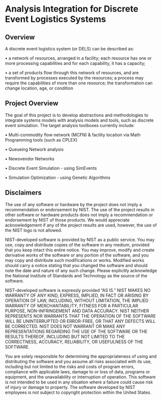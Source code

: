 # Analysis Integration for Discrete Event Logistics Systems

## Overview
A discrete event logistics system (or DELS) can be described as:

•	a network of resources, arranged in a facility; each resource has one or more processing capabilities and for each capability, it has a capacity; 

•	a set of products flow through this network of resources, and are transformed by processes executed by the resources; a process may require the capabilities of more than one resource; the transformation can change location, age, or condition

## Project Overview
The goal of this project is to develop abstractions and methodologies to integrate systems models with analysis models and tools, such as discrete event simulation. The target analysis toolboxes currently include:

•	Multi-commodity flow network (MCFN) & facility location via Math Programming tools (such as CPLEX)

•	Queueing Network analysis

•	Newsvendor Networks

•	Discrete Event Simulation - using SimEvents

•	Simulation Optimization - using Genetic Algorithms


## Disclaimers

The use of any software or hardware by the project does not imply a recommendation or endorsement by NIST. The use of the project results in other software or hardware products does not imply a recommendation or endorsement by NIST of those products. We would appreciate acknowledgement if any of the project results are used, however, the use of the NIST logo is not allowed.

NIST-developed software is provided by NIST as a public service. You may use, copy and distribute copies of the software in any medium, provided that you keep intact this entire notice. You may improve, modify and create derivative works of the software or any portion of the software, and you may copy and distribute such modifications or works. Modified works should carry a notice stating that you changed the software and should note the date and nature of any such change. Please explicitly acknowledge the National Institute of Standards and Technology as the source of the software.

NIST-developed software is expressly provided “AS IS.” NIST MAKES NO WARRANTY OF ANY KIND, EXPRESS, IMPLIED, IN FACT OR ARISING BY OPERATION OF LAW, INCLUDING, WITHOUT LIMITATION, THE IMPLIED WARRANTY OF MERCHANTABILITY, FITNESS FOR A PARTICULAR PURPOSE, NON-INFRINGEMENT AND DATA ACCURACY. NIST NEITHER REPRESENTS NOR WARRANTS THAT THE OPERATION OF THE SOFTWARE WILL BE UNINTERRUPTED OR ERROR-FREE, OR THAT ANY DEFECTS WILL BE CORRECTED. NIST DOES NOT WARRANT OR MAKE ANY REPRESENTATIONS REGARDING THE USE OF THE SOFTWARE OR THE RESULTS THEREOF, INCLUDING BUT NOT LIMITED TO THE CORRECTNESS, ACCURACY, RELIABILITY, OR USEFULNESS OF THE SOFTWARE.

You are solely responsible for determining the appropriateness of using and distributing the software and you assume all risks associated with its use, including but not limited to the risks and costs of program errors, compliance with applicable laws, damage to or loss of data, programs or equipment, and the unavailability or interruption of operation. This software is not intended to be used in any situation where a failure could cause risk of injury or damage to property. The software developed by NIST employees is not subject to copyright protection within the United States.
